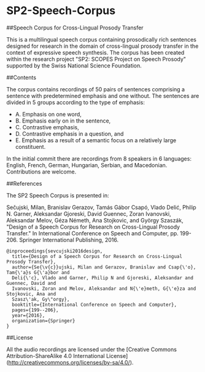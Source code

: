 # SP2-Speech-Corpus
##Speech Corpus for Cross-Lingual Prosody Transfer

This is a multilingual speech corpus containing prosodically rich sentences designed for research in the domain of cross-lingual prosody transfer in the context of expressive speech synthesis. The corpus has been created within the research project "SP2: SCOPES Project on Speech Prosody" supported by the Swiss National Science Foundation. 

##Contents

The corpus contains recordings of 50 pairs of sentences comprising a sentence with predetermined emphasis and one without. The sentences are divided in 5 groups according to the type of emphasis:
*  A. Emphasis on one word,
* B. Emphasis early on in the sentence,
* C. Contrastive emphasis,
* D. Contrastive emphasis in a question, and
* E. Emphasis as a result of a semantic focus on a relatively large constituent.

In the initial commit there are recordings from 8 speakers in 6 languages: English, French, German, Hungarian, Serbian, and Macedonian. Contributions are welcome.

##References

The SP2 Speech Corpus is presented in:

Sečujski, Milan, Branislav Gerazov, Tamás Gábor Csapó, Vlado Delić, Philip N. Garner, Aleksandar Gjoreski, David Guennec, Zoran Ivanovski, Aleksandar Melov, Géza Németh, Ana Stojkovic, and György Szaszák, "Design of a Speech Corpus for Research on Cross-Lingual Prosody Transfer." In International Conference on Speech and Computer, pp. 199-206. Springer International Publishing, 2016.

```
@inproceedings{sevcujski2016design,
  title={Design of a Speech Corpus for Research on Cross-Lingual Prosody Transfer},
  author={Se{\v{c}}ujski, Milan and Gerazov, Branislav and Csap{\'o}, Tam{\'a}s G{\'a}bor and 
  Deli{\'c}, Vlado and Garner, Philip N and Gjoreski, Aleksandar and Guennec, David and 
  Ivanovski, Zoran and Melov, Aleksandar and N{\'e}meth, G{\'e}za and Stojkovic, Ana and
  Szasz\'ak, Gy\"orgy},
  booktitle={International Conference on Speech and Computer},
  pages={199--206},
  year={2016},
  organization={Springer}
}
```

##License

All the audio recordings are licensed under the [Creative Commons Attribution-ShareAlike 4.0 International License] (http://creativecommons.org/licenses/by-sa/4.0/).


